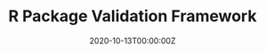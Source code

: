---
title: 'R Package Validation Framework'
authors:
- Ellis Hughes
date: '2020-10-13T00:00:00Z'

# Schedule page publish date (NOT proceeding's date).
publishDate: '20001-01-01T00:00:00Z'

# proceeding type.
# Legend: 0 = Uncategorized; 1 = Talk, 2 = Keynote, 3 = Workshop
# To add more update publications_types.toml and en.yaml
proceeding_types: ['1']

# proceeding name and optional abbreviated proceeding name.
proceeding: Presented at 2020 Conference
proceeding_short: Presented at 2020 Conference

abstract: 

tags:
- Fred Hutch Cancer Research Center
featured: false

links:
url_slides: 'https://thebioengineer.github.io/validation_rpharma/'
url_video: 'https://youtu.be/zEH-6Ik-5h8'

---